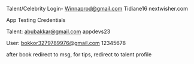 Talent/Celebrity Login-
Winnaprod@gmail.com
Tidiane16
nextwisher.com


App Testing Credentials

Talent: 
abubakkar@gmail.com
appdevs23


User:
bokkor3279789976@gmail.com
12345678


after book redirect to msg,
for tips, redirect to talent profile